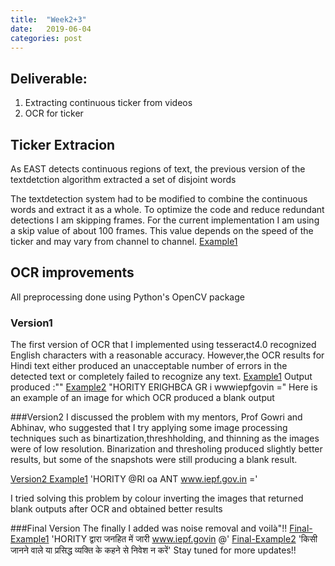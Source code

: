 ```yaml
---
title:  "Week2+3"
date:   2019-06-04 
categories: post
---
```


## Deliverable:
1. Extracting continuous ticker from videos
2. OCR for ticker 

## Ticker Extracion
As EAST detects continuous regions of text, the previous version of the textdetction algorithm extracted a set of disjoint words

The textdetection system had to be modified to combine the continuous words and extract it as a whole. 
To optimize the code and reduce redundant detections I am skipping frames. For the current implementation I am using a skip value of about 100 frames. This value depends on the speed of the ticker and may vary from channel to channel.
[Example1](/assets/article_images/tick-220.jpg)
## OCR improvements

All preprocessing done using Python's OpenCV package
### Version1
The first version of OCR that I implemented using tesseract4.0 recognized English characters with a reasonable accuracy. However,the OCR results for Hindi text either produced an unacceptable number of errors in the detected text or completely failed to recognize any text.
[Example1](/assets/article_images/tick-220.jpg)
Output produced :""
[Example2](/assets/article_images/tick-440.jpg)
"HORITY ERIGHBCA GR i wwwiepfgovin ="
Here is an example of an image for which OCR produced a blank output

###Version2
I discussed the problem with my mentors, Prof Gowri and Abhinav, who suggested that I try applying some image processing techniques such as binartization,threshholding, and thinning as the images were of low resolution.
Binarization and thresholing produced slightly better results, but some of the snapshots were still producing a blank result. 

[Version2 Example1](/assets/article_images/tick-220.jpg)
'HORITY @RI oa ANT www.iepf.gov.in ='

I tried solving this problem by colour inverting the images that returned blank outputs after OCR and obtained better results

###Final Version
The finally I added was noise removal and voilà"!!
[Final-Example1](/assets/article_images/tick-220.jpg)
'HORITY द्वारा जनहित में जारी www.iepf.govin @'
[Final-Example2](/assets/article_images/tick-440.jpg)
'किसी जानने वाले या प्रसिद्ध व्यक्ति के कहने से निवेश न करें'
Stay tuned for more updates!!